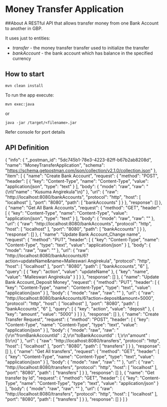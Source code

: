 # Money Transfer Application


##About
A RESTful API that allows transfer money from one Bank Account to another in GBP.

It uses just to entities:
* _transfer_ - the money transfer transfer used to initialize the transfer
* _bankAccount_ - the bank account which has balance in the specified currency


## How to start

    mvn clean install
    
To run the app execute:

    mvn exec:java
or

    java -jar /target/<filename>.jar

Refer console for port details 

## API Definition

{
"info": {
"_postman_id": "5dc745b1-78e3-4223-82ff-b67b2ab8208d",
"name": "MoneyTransferApplication",
"schema": "https://schema.getpostman.com/json/collection/v2.1.0/collection.json"
},
"item": [
{
"name": "Create Bank Account",
"request": {
"method": "POST",
"header": [
{
"key": "Content-Type",
"name": "Content-Type",
"value": "application/json",
"type": "text"
}
],
"body": {
"mode": "raw",
"raw": "{\n\t\"name\" : \"Kusuma Angirekula\"\n}"
},
"url": {
"raw": "http://localhost:8080/bankAccounts",
"protocol": "http",
"host": [
"localhost"
],
"port": "8080",
"path": [
"bankAccounts"
]
}
},
"response": []
},
{
"name": "Get All Bank Accounts",
"request": {
"method": "GET",
"header": [
{
"key": "Content-Type",
"name": "Content-Type",
"value": "application/json",
"type": "text"
}
],
"body": {
"mode": "raw",
"raw": ""
},
"url": {
"raw": "http://localhost:8080/bankAccounts",
"protocol": "http",
"host": [
"localhost"
],
"port": "8080",
"path": [
"bankAccounts"
]
}
},
"response": []
},
{
"name": "Update Bank Account_Change name",
"request": {
"method": "PUT",
"header": [
{
"key": "Content-Type",
"name": "Content-Type",
"type": "text",
"value": "application/json"
}
],
"body": {
"mode": "raw",
"raw": ""
},
"url": {
"raw": "http://localhost:8080/bankAccounts/6?action=updateName&name=Malleswari Angirekula",
"protocol": "http",
"host": [
"localhost"
],
"port": "8080",
"path": [
"bankAccounts",
"6"
],
"query": [
{
"key": "action",
"value": "updateName"
},
{
"key": "name",
"value": "Malleswari Angirekula"
}
]
}
},
"response": []
},
{
"name": "Update Bank Account_Deposit Money",
"request": {
"method": "PUT",
"header": [
{
"key": "Content-Type",
"name": "Content-Type",
"type": "text",
"value": "application/json"
}
],
"body": {
"mode": "raw",
"raw": ""
},
"url": {
"raw": "http://localhost:8080/bankAccounts/6?action=deposit&amount=5000",
"protocol": "http",
"host": [
"localhost"
],
"port": "8080",
"path": [
"bankAccounts",
"6"
],
"query": [
{
"key": "action",
"value": "deposit"
},
{
"key": "amount",
"value": "5000"
}
]
}
},
"response": []
},
{
"name": "Create Transfer Request",
"request": {
"method": "POST",
"header": [
{
"key": "Content-Type",
"name": "Content-Type",
"type": "text",
"value": "application/json"
}
],
"body": {
"mode": "raw",
"raw": "{\r\n\"fromBankAccountId\" : 2,\r\n\"toBankAccountId\" : 1,\r\n\"amount\" : 5\r\n}"
},
"url": {
"raw": "http://localhost:8080/transfers",
"protocol": "http",
"host": [
"localhost"
],
"port": "8080",
"path": [
"transfers"
]
}
},
"response": []
},
{
"name": "Get All transfers",
"request": {
"method": "GET",
"header": [
{
"key": "Content-Type",
"name": "Content-Type",
"type": "text",
"value": "application/json"
}
],
"body": {
"mode": "raw",
"raw": ""
},
"url": {
"raw": "http://localhost:8080/transfers",
"protocol": "http",
"host": [
"localhost"
],
"port": "8080",
"path": [
"transfers"
]
}
},
"response": []
},
{
"name": "Get transfer by Id",
"request": {
"method": "GET",
"header": [
{
"key": "Content-Type",
"name": "Content-Type",
"type": "text",
"value": "application/json"
}
],
"body": {
"mode": "raw",
"raw": ""
},
"url": {
"raw": "http://localhost:8080/transfers",
"protocol": "http",
"host": [
"localhost"
],
"port": "8080",
"path": [
"transfers"
]
}
},
"response": []
}
]
}